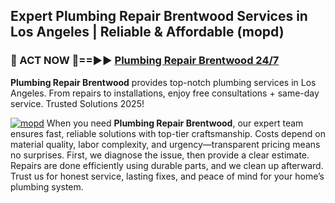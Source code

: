 ## Expert Plumbing Repair Brentwood Services in Los Angeles | Reliable & Affordable (mopd)  

<h3>🚿 ACT NOW 🌟==►► <a href="https://tinyurl.com/2ne6vx2x" rel="nofollow">Plumbing Repair Brentwood 24/7</a></h3>

**Plumbing Repair Brentwood** provides top-notch plumbing services in Los Angeles. From repairs to installations, enjoy free consultations + same-day service. Trusted Solutions 2025!

[![mopd](https://i.imgur.com/4PFF4AK.jpeg)](https://tinyurl.com/2ne6vx2x)
When you need **Plumbing Repair Brentwood**, our expert team ensures fast, reliable solutions with top-tier craftsmanship. Costs depend on material quality, labor complexity, and urgency—transparent pricing means no surprises. First, we diagnose the issue, then provide a clear estimate. Repairs are done efficiently using durable parts, and we clean up afterward. Trust us for honest service, lasting fixes, and peace of mind for your home’s plumbing system.